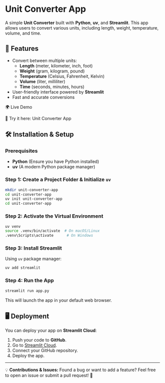 # Unit Converter App

A simple **Unit Converter** built with **Python**, **uv**, and **Streamlit**. This app allows users to convert various units, including length, weight, temperature, volume, and time.

## 🚀 Features
- Convert between multiple units:
  - **Length** (meter, kilometer, inch, foot)
  - **Weight** (gram, kilogram, pound)
  - **Temperature** (Celsius, Fahrenheit, Kelvin)
  - **Volume** (liter, milliliter)
  - **Time** (seconds, minutes, hours)
- User-friendly interface powered by **Streamlit**
- Fast and accurate conversions

🌍 Live Demo

🔗 Try it here: Unit Converter App

## 🛠️ Installation & Setup

### Prerequisites
- **Python** (Ensure you have Python installed)
- **uv** (A modern Python package manager)

### Step 1: Create a Project Folder & Initialize `uv`
```bash
mkdir unit-converter-app
cd unit-converter-app
uv init unit-converter-app
cd unit-converter-app
```

### Step 2: Activate the Virtual Environment
```bash
uv venv
source .venv/bin/activate  # On macOS/Linux
.venv\Scripts\activate      # On Windows
```

### Step 3: Install Streamlit
Using `uv` package manager:
```bash
uv add streamlit
```

### Step 4: Run the App
```bash
streamlit run app.py
```

This will launch the app in your default web browser.

## 🖥️ Deployment
You can deploy your app on **Streamlit Cloud**:
1. Push your code to **GitHub**.
2. Go to [Streamlit Cloud](https://share.streamlit.io/).
3. Connect your GitHub repository.
4. Deploy the app.

---
💡 **Contributions & Issues:** Found a bug or want to add a feature? Feel free to open an issue or submit a pull request! 🚀
